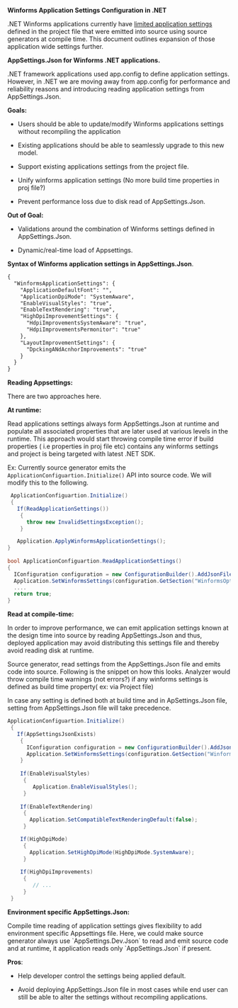 **Winforms Application Settings Configuration in .NET**

.NET Winforms applications currently have [limited application
settings](https://docs.microsoft.com/en-us/dotnet/desktop/winforms/whats-new/net60?view=netdesktop-6.0#new-application-bootstrap)
defined in the project file that were emitted into source using source
generators at compile time. This document outlines expansion of those
application wide settings further.

**AppSettings.Json for Winforms .NET applications.**

.NET framework applications used app.config to define application
settings. However, in .NET we are moving away from app.config for
performance and reliability reasons and introducing reading application
settings from AppSettings.Json.

**Goals:**

-   Users should be able to update/modify Winforms applications settings
    without recompiling the application

-   Existing applications should be able to seamlessly upgrade to this
    new model.

-   Support existing applications settings from the project file.

-   Unify winforms application settings (No more build time properties
    in proj file?)

-   Prevent performance loss due to disk read of AppSettings.Json.

**Out of Goal:**

-   Validations around the combination of Winforms settings defined in
    AppSettings.Json.

-   Dynamic/real-time load of Appsettings.

**Syntax of Winforms application settings in AppSettings.Json**.

```xml
{
  "WinformsApplicationSettings": {
    "ApplicationDefaultFont": "",
    "ApplicationDpiMode": "SystemAware",
    "EnableVisualStyles": "true",
    "EnableTextRendering": "true",
    "HighDpiImprovementSettings": {
      "HdpiImprovementsSystemAware": "true",
      "HdpiImprovementsPermonitor": "true"
    },
    "LayoutImprovementSettings": {
      "DpckingANdAcnhorImprovements": "true"
    }
  }
}
```

**Reading Appsettings:**

There are two approaches here.

**At runtime:**

Read applications settings always form AppSettings.Json at runtime and
populate all associated properties that are later used at various levels
in the runtime. This approach would start throwing compile time error if
build properties ( i.e properties in proj file etc) contains any winforms settings and project is being targeted
with latest .NET SDK.

Ex: Currently source generator emits the `ApplicationConfiguartion.Initialize()` API into source code. We will
modify this to the following.

```cs
 ApplicationConfiguartion.Initialize()
 {
   If(ReadApplicationSettings())
    { 
      throw new InvalidSettingsException();
    }

   Application.ApplyWinformsApplicationSettings();
}
 
bool ApplicationConfiguartion.ReadApplicationSettings()
{
  IConfiguration configuration = new ConfigurationBuilder().AddJsonFile("appsettings.json",true).Build()");
  Application.SetWinformsSettings(configuration.GetSection("WinformsOptionalSettings").Get<WinformsOptionalSettings>())");
  ....
  return true;
}
```

**Read at compile-time:**

In order to improve performance, we can emit application settings known
at the design time into source by reading AppSettings.Json and thus,
deployed application may avoid distributing this settings file and
thereby avoid reading disk at runtime.

Source generator, read settings from the AppSettings.Json file and emits
code into source. Following is the snippet on how this looks. Analyzer
would throw compile time warnings (not errors?) if any winforms settings is defined as build time property( ex: via Project file)

In case any setting is defined both at build time and in ApSettings.Json file, setting from AppSettings.Json file will take precedence.
```cs
ApplicationConfiguartion.Initialize()
 {
   If(AppSettingsJsonExists)
    {
      IConfiguration configuration = new ConfigurationBuilder().AddJsonFile("appsettings.json", true).Build()");
      Application.SetWinformsSettings(configuration.GetSection("WinformsOptionalSettings").Get<WinformsOptionalSettings>())"); 
    }
    
    If(EnableVisualStyles)
     {
        Application.EnableVisualStyles();
     }
     
    If(EnableTextRendering)
     {
       Application.SetCompatibleTextRenderingDefault(false);
     }

    If(HighDpiMode)
     {
       Application.SetHighDpiMode(HighDpiMode.SystemAware);
     }
    
    If(HighDpiImprovements)
     {
        // ...
     }
 }
```
**Environment specific AppSettings.Json:**

Compile time reading of application settings gives flexibility to add
environment specific Appsettings file. Here, we could make source
generator always use \`AppSettings.Dev.Json\` to read and emit source
code and at runtime, it application reads only \`AppSettings.Json\` if
present.

**Pros**:

-   Help developer control the settings being applied default.

-   Avoid deploying AppSettings.Json file in most cases while end user
    can still be able to alter the settings without recompiling
    applications.
